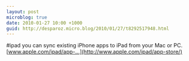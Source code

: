 ```yaml
---
layout: post
microblog: true
date: 2010-01-27 10:00 +1000
guid: http://desparoz.micro.blog/2010/01/27/t8292517948.html
---
```

#ipad you can sync existing iPhone apps to iPad from your Mac or PC. [www.apple.com/ipad/app-...](http://www.apple.com/ipad/app-store/)
